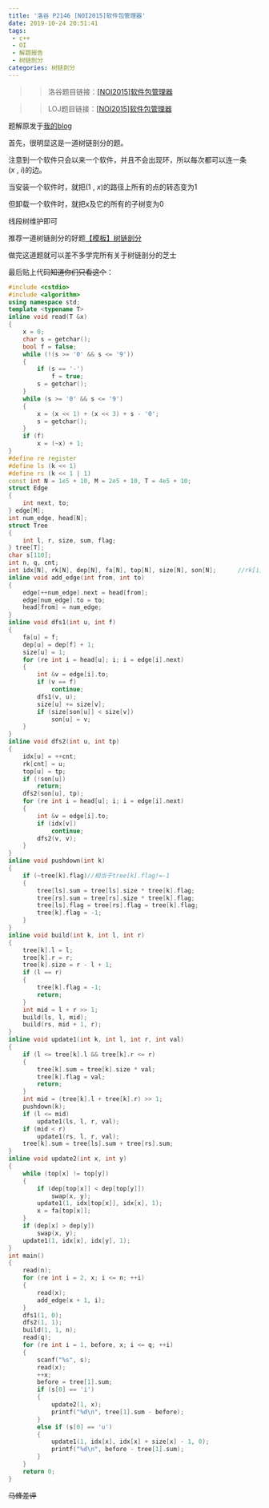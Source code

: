```yaml
---
title: '洛谷 P2146 [NOI2015]软件包管理器'
date: 2019-10-24 20:51:41
tags:
 - c++
 - OI
 - 解题报告
 - 树链剖分
categories: 树链剖分
---
```


>> 洛谷题目链接：[[NOI2015]软件包管理器](https://www.luogu.org/problem/P2146)

>> LOJ题目链接：[[NOI2015]软件包管理器](https://loj.ac/problem/2130)

题解原发于[我的blog](https://wangjunrui.netlify.com/2019/10/24/%E6%B4%9B%E8%B0%B7-p2146-noi2015-%E8%BD%AF%E4%BB%B6%E5%8C%85%E7%AE%A1%E7%90%86%E5%99%A8/)

首先，很明显这是一道树链剖分的题。

注意到一个软件只会以来一个软件，并且不会出现环，所以每次都可以连一条$(x\ ,\ i)$的边。



当安装一个软件时，就把$(1\ ,\ x)$的路径上所有的点的转态变为$1$

但卸载一个软件时，就把$x$及它的所有的子树变为$0$

线段树维护即可

推荐一道树链剖分的好题[【模板】树链剖分](https://www.luogu.org/problem/P3384)

做完这道题就可以差不多学完所有关于树链剖分的芝士

最后贴上代码~~知道你们只看这个~~：
```cpp
#include <cstdio>
#include <algorithm>
using namespace std;
template <typename T>
inline void read(T &x)
{
	x = 0;
	char s = getchar();
	bool f = false;
	while (!(s >= '0' && s <= '9'))
	{
		if (s == '-')
			f = true;
		s = getchar();
	}
	while (s >= '0' && s <= '9')
	{
		x = (x << 1) + (x << 3) + s - '0';
		s = getchar();
	}
	if (f)
		x = (~x) + 1;
}
#define re register
#define ls (k << 1)
#define rs (k << 1 | 1)
const int N = 1e5 + 10, M = 2e5 + 10, T = 4e5 + 10;
struct Edge
{
	int next, to;
} edge[M];
int num_edge, head[N];
struct Tree
{
	int l, r, size, sum, flag;
} tree[T];
char s[110];
int n, q, cnt;
int idx[N], rk[N], dep[N], fa[N], top[N], size[N], son[N];		//rk[i]其实并没有什么用这只是我的习惯 
inline void add_edge(int from, int to)
{
	edge[++num_edge].next = head[from];
	edge[num_edge].to = to;
	head[from] = num_edge;
}
inline void dfs1(int u, int f)
{
	fa[u] = f;
	dep[u] = dep[f] + 1;
	size[u] = 1;
	for (re int i = head[u]; i; i = edge[i].next)
	{
		int &v = edge[i].to;
		if (v == f)
			continue;
		dfs1(v, u);
		size[u] += size[v];
		if (size[son[u]] < size[v])
			son[u] = v;
	}
}
inline void dfs2(int u, int tp)
{
	idx[u] = ++cnt;
	rk[cnt] = u;
	top[u] = tp;
	if (!son[u])
		return;
	dfs2(son[u], tp);
	for (re int i = head[u]; i; i = edge[i].next)
	{
		int &v = edge[i].to;
		if (idx[v])
			continue;
		dfs2(v, v);
	}
}
inline void pushdown(int k)
{
	if (~tree[k].flag)//相当于tree[k].flag!=-1 
	{
		tree[ls].sum = tree[ls].size * tree[k].flag;
		tree[rs].sum = tree[rs].size * tree[k].flag;
		tree[ls].flag = tree[rs].flag = tree[k].flag;
		tree[k].flag = -1;
	}
}
inline void build(int k, int l, int r)
{
	tree[k].l = l;
	tree[k].r = r;
	tree[k].size = r - l + 1;
	if (l == r)
	{
		tree[k].flag = -1;
		return;
	}
	int mid = l + r >> 1;
	build(ls, l, mid);
	build(rs, mid + 1, r);
}
inline void update1(int k, int l, int r, int val)
{
	if (l <= tree[k].l && tree[k].r <= r)
	{
		tree[k].sum = tree[k].size * val;
		tree[k].flag = val;
		return;
	}
	int mid = (tree[k].l + tree[k].r) >> 1;
	pushdown(k);
	if (l <= mid)
		update1(ls, l, r, val);
	if (mid < r)
		update1(rs, l, r, val);
	tree[k].sum = tree[ls].sum + tree[rs].sum;
}
inline void update2(int x, int y)
{
	while (top[x] != top[y])
	{
		if (dep[top[x]] < dep[top[y]])
			swap(x, y);
		update1(1, idx[top[x]], idx[x], 1);
		x = fa[top[x]];
	}
	if (dep[x] > dep[y])
		swap(x, y);
	update1(1, idx[x], idx[y], 1);
}
int main()
{
	read(n);
	for (re int i = 2, x; i <= n; ++i)
	{
		read(x);
		add_edge(x + 1, i);
	}
	dfs1(1, 0);
	dfs2(1, 1);
	build(1, 1, n);
	read(q);
	for (re int i = 1, before, x; i <= q; ++i)
	{
		scanf("%s", s);
		read(x);
		++x;
		before = tree[1].sum;
		if (s[0] == 'i')
		{
			update2(1, x);
			printf("%d\n", tree[1].sum - before);
		}
		else if (s[0] == 'u')
		{
			update1(1, idx[x], idx[x] + size[x] - 1, 0);
			printf("%d\n", before - tree[1].sum);
		}
	}
	return 0;
}
```
~~马蜂差评~~


